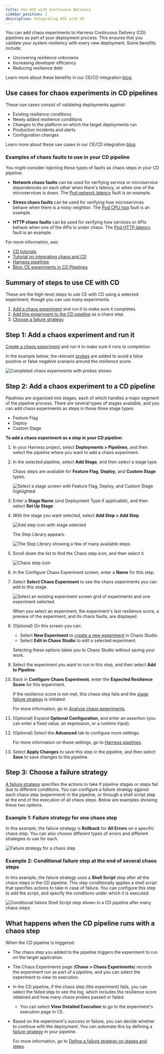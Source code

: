 ```yaml
---
title: Use HCE with Continuous Delivery
sidebar_position: 2
description: Integrating HCE with CD 
---
```


You can add chaos experiments to Harness Continuous Delivery (CD) pipelines as part of your deployment process. This ensures that you validate your system resiliency with every new deployment. Some benefits include:

* Uncovering resilience unknowns
* Increasing developer efficiency
* Reducing resilience debt

Learn more about these benefits in our CE/CD integration [blog](https://www.harness.io/blog/chaos-experiments-in-harness-cd-pipelines).

## Use cases for chaos experiments in CD pipelines

These use cases consist of validating deployments against:

* Existing resilience conditions
* Newly added resilience conditions
* Changes to the platform on which the target deployments run
* Production incidents and alerts
* Configuration changes

Learn more about these use cases in our CE/CD integration [blog](https://www.harness.io/blog/chaos-experiments-in-harness-cd-pipelines).

### Examples of chaos faults to use in your CD pipeline

You might consider injecting these types of faults as chaos steps in your CD pipeline:

* **Network chaos faults** can be used for verifying service or microservice dependencies on each other when there's latency, or when one of the microservices is down. The [Pod network latency](/docs/chaos-engineering/technical-reference/chaos-faults/kubernetes/pod/pod-network-latency/) fault is an example.

* **Stress chaos faults** can be used for verifying how microservices behave when there is a noisy neighbor. The [Pod CPU hog](/docs/chaos-engineering/technical-reference/chaos-faults/kubernetes/pod/pod-cpu-hog/) fault is an example.

* **HTTP chaos faults** can be used for verifying how services or APIs behave when one of the APIs is under chaos. The [Pod HTTP latency](/docs/chaos-engineering/technical-reference/chaos-faults/kubernetes/pod/pod-http-latency/) fault is an example.

For more information, see: 
* [CD tutorials](/tutorials/cd-pipelines)
* [Tutorial on integrating chaos and CD](/tutorials/chaos-experiments/integration-with-harness-cd)
* [Harness pipelines](/docs/category/pipelines)
* [Blog: CE experiments in CD Pipelines](https://www.harness.io/blog/chaos-experiments-in-harness-cd-pipelines)

## Summary of steps to use CE with CD

These are the high-level steps to use CE with CD using a selected experiment, though you can use many experiments.

1. [Add a chaos experiment](#step-1-add-a-chaos-experiment-and-run-it) and run it to make sure it completes.
1. [Add this experiment to the CD pipeline](#step-2-add-a-chaos-experiment-to-a-cd-pipeline) as a chaos step.
1. [Choose a failure strategy](#step-3-choose-a-failure-strategy).

## Step 1: Add a chaos experiment and run it

[Create a chaos experiment](/docs/chaos-engineering/configure-chaos-experiments/experiments/construct-and-run-custom-chaos-experiments) and run it to make sure it runs to completion. 

In the example below, the relevant [probes](/docs/chaos-engineering/configure-chaos-experiments/probes/configure-and-add-probe) are added to avoid a false positive or false negative scenario around the resilience score.

![Completed chaos experiments with probes shown](./static/exp-run-complete-with-probes.png)

## Step 2: Add a chaos experiment to a CD pipeline

Pipelines are organized into stages, each of which handles a major segment of the pipeline process. There are several types of stages available, and you can add chaos experiments as steps in these three stage types:

* Feature Flag
* Deploy
* Custom Stage

**To add a chaos experiment as a step in your CD pipeline:**

1. In your Harness project, select **Deployments > Pipelines**, and then select the pipeline where you want to add a chaos experiment.
1. In the selected pipeline, select **Add Stage**, and then select a stage type.

	Chaos steps are available for **Feature Flag**, **Deploy**, and **Custom Stage** types. 

	![Select a stage screen with Feature Flag, Deploy, and Custom Stage highlighted](./static/pipeline-add-stage.png)

1. Enter a **Stage Name** (and Deployment Type if applicable), and then select **Set Up Stage**.

1. With the stage you want selected, select **Add Step > Add Step**.

	![Add step icon with stage selected](./static/pipeline-add-step.png)

	The Step Library appears.

	![The Step Library showing a few of many available steps](./static/pipeline-step-library.png)

1. Scroll down the list to find the Chaos step icon, and then select it.

	![Chaos step icon](./static/pipeline-chaos-step-icon.png)

1. In the Configure Chaos Experiment screen, enter a **Name** for this step.

1. Select **Select Chaos Experiment** to see the chaos experiments you can add to this stage.

	![Select an existing experiment screen grid of experiments and one experiment selected.](./static/pipeline-select-experiment.png)

	When you select an experiment, the experiment's last resilience score, a preview of the experiment, and its chaos faults, are displayed.

1. (Optional) On this screen you can:
	* Select **New Experiment** to [create a new experiment](/docs/chaos-engineering/configure-chaos-experiments/experiments/construct-and-run-custom-chaos-experiments) in Chaos Studio. 
	* Select **Edit in Chaos Studio** to edit a selected experiment.

	Selecting these options takes you to Chaos Studio without saving your work.

1. Select the experiment you want to run in this step, and then select **Add to Pipeline**.

1. Back in **Configure Chaos Experiment**, enter the **Expected Resilience Score** for this experiment.

	If the resilience score is not met, this chaos step fails and the [stage failure strategy](/docs/platform/pipelines/w_pipeline-steps-reference/step-failure-strategy-settings) is initiated.
	
	For more information, go to [Analyze chaos experiments](/docs/chaos-engineering/configure-chaos-experiments/experiments/create-complex-chaos-experiments#analyze-chaos-experiments).

1. (Optional) Expand **Optional Configuration**, and enter an assertion (you can enter a fixed value, an expression, or a runtime input).

1. (Optional) Select the **Advanced** tab to configure more settings.

	For more information on these settings, go to [Harness pipelines](/docs/category/pipelines).

1. Select **Apply Changes** to save this step in the pipeline, and then select **Save** to save changes to the pipeline.

## Step 3: Choose a failure strategy

[A failure strategy](/docs/platform/pipelines/define-a-failure-strategy-on-stages-and-steps) specifies the actions to take if pipeline stages or steps fail due to different conditions. You can configure a failure strategy against each chaos step (experiment) in the pipeline, or through a shell script step at the end of the execution of all chaos steps. Below are examples showing these two options.

### Example 1: Failure strategy for one chaos step

In this example, the failure strategy is **Rollback** for **All Errors** on a specific chaos step. You can also choose different types of errors and different strategies to use for each.

![Failure strategy for a chaos step](./static/fail-strategy-one-exp.png)

### Example 2: Conditional failure step at the end of several chaos steps

In this example, the failure strategy uses a **Shell Script** step after all the chaos steps in the CD pipeline. This step conditionally applies a shell script that specifies actions to take in case of failure. You can configure this step to add the script, and specify the conditions under which it is executed.

![Conditional failure Shell Script step shown in a CD pipeline after many chaos steps](./static/fail-strategy-many-exp.png)   

## What happens when the CD pipeline runs with a chaos step

When the CD pipeline is triggered:

* The chaos step you added to the pipeline triggers the experiment to run on the target application.

* The Chaos Experiments page (**Chaos > Chaos Experiments**) records the experiment run as part of a pipeline, and you can select the experiment to view its execution.

* In the CD pipeline, if the chaos step (the experiment) fails, you can select the failed step to see the log, which includes the resilience score obtained and how many chaos probes passed or failed.
	* You can select **View Detailed Execution** to go to the experiment's execution page in CE.

* Based on the experiment's success or failure, you can decide whether to continue with the deployment. You can automate this by defining a [failure strategy](#step-3-choose-a-failure-strategy) in your pipeline. 

	For more information, go to [Define a failure strategy on stages and steps](/docs/platform/pipelines/define-a-failure-strategy-on-stages-and-steps). 

